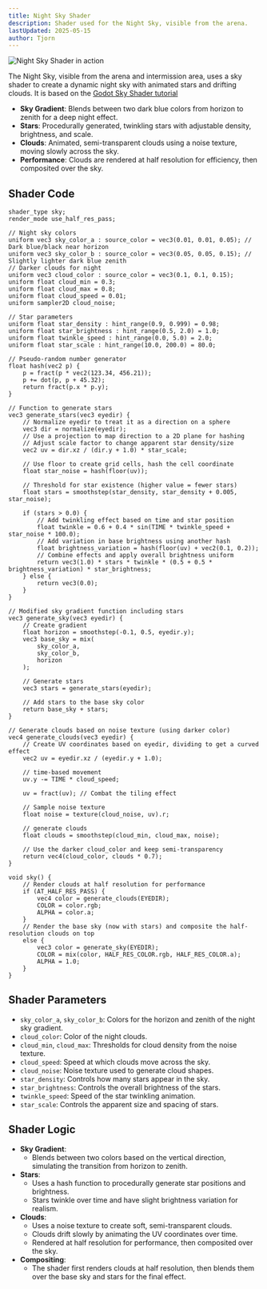 ```yaml
---
title: Night Sky Shader
description: Shader used for the Night Sky, visible from the arena.
lastUpdated: 2025-05-15
author: Tjorn
---
```


![Night Sky Shader in action](../../../../../assets/fowl-play/effects-shaders/shaders/night-sky/night_sky_shader.gif)

The Night Sky, visible from the arena and intermission area, uses a sky shader to create a dynamic night sky with animated stars and drifting clouds. It is based on the [Godot Sky Shader tutorial](https://docs.godotengine.org/en/stable/tutorials/shaders/shader_reference/sky_shader.html#doc-sky-shader)

- **Sky Gradient**: Blends between two dark blue colors from horizon to zenith for a deep night effect.
- **Stars**: Procedurally generated, twinkling stars with adjustable density, brightness, and scale.
- **Clouds**: Animated, semi-transparent clouds using a noise texture, moving slowly across the sky.
- **Performance**: Clouds are rendered at half resolution for efficiency, then composited over the sky.

## Shader Code

```gdshader
shader_type sky;
render_mode use_half_res_pass;

// Night sky colors
uniform vec3 sky_color_a : source_color = vec3(0.01, 0.01, 0.05); // Dark blue/black near horizon
uniform vec3 sky_color_b : source_color = vec3(0.05, 0.05, 0.15); // Slightly lighter dark blue zenith
// Darker clouds for night
uniform vec3 cloud_color : source_color = vec3(0.1, 0.1, 0.15);
uniform float cloud_min = 0.3;
uniform float cloud_max = 0.8;
uniform float cloud_speed = 0.01;
uniform sampler2D cloud_noise;

// Star parameters
uniform float star_density : hint_range(0.9, 0.999) = 0.98;
uniform float star_brightness : hint_range(0.5, 2.0) = 1.0;
uniform float twinkle_speed : hint_range(0.0, 5.0) = 2.0;
uniform float star_scale : hint_range(10.0, 200.0) = 80.0;

// Pseudo-random number generator
float hash(vec2 p) {
    p = fract(p * vec2(123.34, 456.21));
    p += dot(p, p + 45.32);
    return fract(p.x * p.y);
}

// Function to generate stars
vec3 generate_stars(vec3 eyedir) {
    // Normalize eyedir to treat it as a direction on a sphere
    vec3 dir = normalize(eyedir);
    // Use a projection to map direction to a 2D plane for hashing
    // Adjust scale factor to change apparent star density/size
    vec2 uv = dir.xz / (dir.y + 1.0) * star_scale;

    // Use floor to create grid cells, hash the cell coordinate
    float star_noise = hash(floor(uv));

    // Threshold for star existence (higher value = fewer stars)
    float stars = smoothstep(star_density, star_density + 0.005, star_noise);

    if (stars > 0.0) {
        // Add twinkling effect based on time and star position
        float twinkle = 0.6 + 0.4 * sin(TIME * twinkle_speed + star_noise * 100.0);
        // Add variation in base brightness using another hash
        float brightness_variation = hash(floor(uv) + vec2(0.1, 0.2));
        // Combine effects and apply overall brightness uniform
        return vec3(1.0) * stars * twinkle * (0.5 + 0.5 * brightness_variation) * star_brightness;
    } else {
        return vec3(0.0);
    }
}

// Modified sky gradient function including stars
vec3 generate_sky(vec3 eyedir) {
    // Create gradient
    float horizon = smoothstep(-0.1, 0.5, eyedir.y);
    vec3 base_sky = mix(
        sky_color_a,
        sky_color_b,
        horizon
    );

    // Generate stars
    vec3 stars = generate_stars(eyedir);

    // Add stars to the base sky color
    return base_sky + stars;
}

// Generate clouds based on noise texture (using darker color)
vec4 generate_clouds(vec3 eyedir) {
	// Create UV coordinates based on eyedir, dividing to get a curved effect
    vec2 uv = eyedir.xz / (eyedir.y + 1.0);

    // time-based movement
    uv.y -= TIME * cloud_speed;

    uv = fract(uv); // Combat the tiling effect

    // Sample noise texture
    float noise = texture(cloud_noise, uv).r;

    // generate clouds
    float clouds = smoothstep(cloud_min, cloud_max, noise);

    // Use the darker cloud_color and keep semi-transparency
    return vec4(cloud_color, clouds * 0.7);
}

void sky() {
    // Render clouds at half resolution for performance
    if (AT_HALF_RES_PASS) {
        vec4 color = generate_clouds(EYEDIR);
        COLOR = color.rgb;
        ALPHA = color.a;
    }
    // Render the base sky (now with stars) and composite the half-resolution clouds on top
    else {
        vec3 color = generate_sky(EYEDIR);
        COLOR = mix(color, HALF_RES_COLOR.rgb, HALF_RES_COLOR.a);
        ALPHA = 1.0;
    }
}
```

## Shader Parameters

- `sky_color_a`, `sky_color_b`: Colors for the horizon and zenith of the night sky gradient.
- `cloud_color`: Color of the night clouds.
- `cloud_min`, `cloud_max`: Thresholds for cloud density from the noise texture.
- `cloud_speed`: Speed at which clouds move across the sky.
- `cloud_noise`: Noise texture used to generate cloud shapes.
- `star_density`: Controls how many stars appear in the sky.
- `star_brightness`: Controls the overall brightness of the stars.
- `twinkle_speed`: Speed of the star twinkling animation.
- `star_scale`: Controls the apparent size and spacing of stars.

## Shader Logic

- **Sky Gradient**:
  - Blends between two colors based on the vertical direction, simulating the transition from horizon to zenith.
- **Stars**:
  - Uses a hash function to procedurally generate star positions and brightness.
  - Stars twinkle over time and have slight brightness variation for realism.
- **Clouds**:
  - Uses a noise texture to create soft, semi-transparent clouds.
  - Clouds drift slowly by animating the UV coordinates over time.
  - Rendered at half resolution for performance, then composited over the sky.
- **Compositing**:
  - The shader first renders clouds at half resolution, then blends them over the base sky and stars for the final effect.
